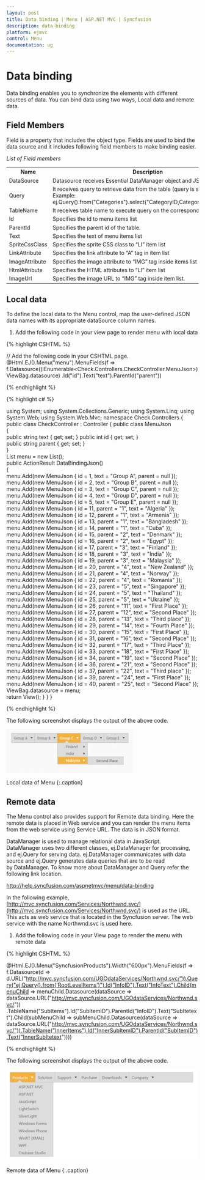 ```yaml
---
layout: post
title: Data binding | Menu | ASP.NET MVC | Syncfusion
description: data binding
platform: ejmvc
control: Menu
documentation: ug
---
```


# Data binding

Data binding enables you to synchronize the elements with different sources of data. You can bind data using two ways, Local data and remote data. 

## Field Members

Field is a property that includes the object type. Fields are used to bind the data source and it includes following field members to make binding easier.

_List of Field members_

<table>
<tr>
<th>
Name</th><th>
Description</th></tr>
<tr>
<td>
DataSource</td><td>
Datasource receives Essential DataManager object and JSON object. </td></tr>
<tr>
<td>
Query</td><td>
It receives query to retrieve data from the table (query is same as SQL). Example:  ej.Query().from("Categories").select("CategoryID,CategoryName").take(3);</td></tr>
<tr>
<td>
TableName</td><td>
It receives table name to execute query on the corresponding table</td></tr>
<tr>
<td>
Id</td><td>
Specifies the id to menu items list</td></tr>
<tr>
<td>
ParentId</td><td>
Specifies the parent id of the table.</td></tr>
<tr>
<td>
Text</td><td>
Specifies the text of menu items list</td></tr>
<tr>
<td>
SpriteCssClass</td><td>
Specifies the sprite CSS class to “LI” item list</td></tr>
<tr>
<td>
LinkAttribute</td><td>
Specifies the link attribute to “A” tag in item list</td></tr>
<tr>
<td>
ImageAttribute</td><td>
Specifies the image attribute to “IMG” tag inside items list </td></tr>
<tr>
<td>
HtmlAttribute</td><td>
Specifies the HTML attributes to “LI” item list</td></tr>
<tr>
<td>
ImageUrl</td><td>
Specifies the image URL to “IMG” tag inside item list. </td></tr>
</table>

## Local data

To define the local data to the Menu control, map the user-defined JSON data names with its appropriate dataSource column names.

1. Add the following code in your view page to render menu with local data


{% highlight CSHTML %}

// Add the following code in your CSHTML page.
@Html.EJ().Menu("menu").MenuFields(f => 
f.Datasource((IEnumerable<Check.Controllers.CheckController.MenuJson>)ViewBag.datasource)
.Id("id").Text("text").ParentId("parent"))
	   
{% endhighlight %}

{% highlight c# %}

using System;
using System.Collections.Generic;
using System.Linq;
using System.Web;
using System.Web.Mvc;
namespace Check.Controllers
{
    public class CheckController : Controller 
	{
		public class MenuJson    
		{   
			public string text { get; set; } 
			public int id { get; set; }  
			public string parent { get; set; }  
		}   
		List<MenuJson> menu = new List<MenuJson>();  
		public ActionResult DataBindingJson()    
		{          
			menu.Add(new MenuJson { id = 1, text = "Group A", parent = null }); 
			menu.Add(new MenuJson { id = 2, text = "Group B", parent = null });
            menu.Add(new MenuJson { id = 3, text = "Group C", parent = null });  
			menu.Add(new MenuJson { id = 4, text = "Group D", parent = null });  
			menu.Add(new MenuJson { id = 5, text = "Group E", parent = null });  
			menu.Add(new MenuJson { id = 11, parent = "1", text = "Algeria" });  
			menu.Add(new MenuJson { id = 12, parent = "1", text = "Armenia" });   
			menu.Add(new MenuJson { id = 13, parent = "1", text = "Bangladesh" }); 
			menu.Add(new MenuJson { id = 14, parent = "1", text = "Cuba" });      
			menu.Add(new MenuJson { id = 15, parent = "2", text = "Denmark" });   
			menu.Add(new MenuJson { id = 16, parent = "2", text = "Egypt" });     
			menu.Add(new MenuJson { id = 17, parent = "3", text = "Finland" });   
			menu.Add(new MenuJson { id = 18, parent = "3", text = "India" });     
			menu.Add(new MenuJson { id = 19, parent = "3", text = "Malaysia" });   
			menu.Add(new MenuJson { id = 20, parent = "4", text = "New Zealand" });
            menu.Add(new MenuJson { id = 21, parent = "4", text = "Norway" });      
			menu.Add(new MenuJson { id = 22, parent = "4", text = "Romania" });     
			menu.Add(new MenuJson { id = 23, parent = "5", text = "Singapore" });   
			menu.Add(new MenuJson { id = 24, parent = "5", text = "Thailand" });      
			menu.Add(new MenuJson { id = 25, parent = "5", text = "Ukraine" });     
			menu.Add(new MenuJson { id = 26, parent = "11", text = "First Place" }); 
			menu.Add(new MenuJson { id = 27, parent = "12", text = "Second Place" }); 
			menu.Add(new MenuJson { id = 28, parent = "13", text = "Third place" });     
			menu.Add(new MenuJson { id = 29, parent = "14", text = "Fourth Place" });  
			menu.Add(new MenuJson { id = 30, parent = "15", text = "First Place" });    
			menu.Add(new MenuJson { id = 31, parent = "16", text = "Second Place" }); 
			menu.Add(new MenuJson { id = 32, parent = "17", text = "Third Place" });     
			menu.Add(new MenuJson { id = 33, parent = "18", text = "First Place" });    
			menu.Add(new MenuJson { id = 34, parent = "19", text = "Second Place" });
			menu.Add(new MenuJson { id = 36, parent = "21", text = "Second Place" });   
			menu.Add(new MenuJson { id = 37, parent = "22", text = "Third place" });
			menu.Add(new MenuJson { id = 39, parent = "24", text = "First Place" });    
			menu.Add(new MenuJson { id = 40, parent = "25", text = "Second Place" });   
			ViewBag.datasource = menu;  
			return View();
		} 
	}
}

{% endhighlight %}

The following screenshot displays the output of the above code.

![](Data-binding_images/Data-binding_img1.png)

Local data of Menu
{:.caption}

## Remote data

The Menu control also provides support for Remote data binding. Here the remote data is placed in Web service and you can render the menu items from the web service using Service URL. The data is in JSON format. 

DataManager is used to manage relational data in JavaScript. DataManager uses two different classes, ej.DataManager for processing, and ej.Query for serving data. ej.DataManager communicates with data source and ej.Query generates data queries that are to be read by DataManager. To know more about DataManager and Query refer the following link location.

<http://help.syncfusion.com/aspnetmvc/menu/data-binding>

In the following example, [http://mvc.syncfusion.com/Services/Northwnd.svc/](http://mvc.syncfusion.com/Services/Northwnd.svc/) is used as the URL. This acts as web service that is located in the Syncfusion server. The web service with the name Northwnd.svc is used here.

1. Add the following code in your View page to render the menu with remote data

{% highlight CSHTML %}

@Html.EJ().Menu("SyncfusionProducts").Width("600px").MenuFields(f => f.Datasource(d =>
d.URL("http://mvc.syncfusion.com/UGOdataServices/Northwnd.svc/")).Query("ej.Query().from('RootLevelItems')").Id("InfoID").Text("InfoText").Child(menuChild => 
menuChild.Datasource(dataSource => 
dataSource.URL("http://mvc.syncfusion.com/UGOdataServices/Northwnd.svc/"))  .TableName("SubItems").Id("SubItemID").ParentId("InfoID").Text("SubItetext").Child(subMenuChild => 
subMenuChild.Datasource(dataSource => 
dataSource.URL("http://mvc.syncfusion.com/UGOdataServices/Northwnd.svc/")).TableName("InnerItems").Id("InnerSubItemID").ParentId("SubItemID").Text("InnerSubItetext"))))

{% endhighlight %}

The following screenshot displays the output of the above code. 

![](Data-binding_images/Data-binding_img2.png)

Remote data of Menu
{:.caption}